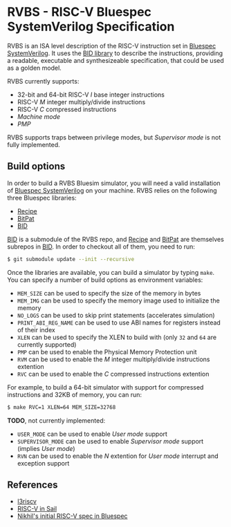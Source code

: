 # RVBS - RISC-V Bluespec SystemVerilog Specification

RVBS is an ISA level description of the RISC-V instruction set in [Bluespec SystemVerilog](http://wiki.bluespec.com/bluespec-systemverilog-and-compiler). It uses the [BID library](https://github.com/CTSRD-CHERI/BID) to describe the instructions, providing a readable, executable and synthesizeable specification, that could be used as a golden model.

RVBS currently supports:

- 32-bit and 64-bit RISC-V *I* base integer instructions
- RISC-V *M* integer multiply/divide instructions
- RISC-V *C* compressed instructions
- *Machine mode*
- *PMP*

RVBS supports traps between privilege modes, but *Supervisor mode* is not fully implemented.

## Build options

In order to build a RVBS Bluesim simulator, you will need a valid installation of [Bluespec SystemVerilog](http://wiki.bluespec.com/bluespec-systemverilog-and-compiler) on your machine. RVBS relies on the following three Bluespec libraries:

- [Recipe](https://github.com/CTSRD-CHERI/Recipe)
- [BitPat](https://github.com/CTSRD-CHERI/BitPat)
- [BID](https://github.com/CTSRD-CHERI/BID)

[BID](https://github.com/CTSRD-CHERI/BID) is a submodule of the RVBS repo, and [Recipe](https://github.com/CTSRD-CHERI/Recipe) and [BitPat](https://github.com/CTSRD-CHERI/BitPat) are themselves subrepos in [BID](https://github.com/CTSRD-CHERI/BID). In order to checkout all of them, you need to run:
```sh
$ git submodule update --init --recursive
```

Once the libraries are available, you can build a simulator by typing `make`. You can specify a number of build options as environment variables:

- `MEM_SIZE` can be used to specify the size of the memory in bytes
- `MEM_IMG` can be used to specify the memory image used to initialize the memory
- `NO_LOGS` can be used to skip print statements (accelerates simulation)
- `PRINT_ABI_REG_NAME` can be used to use ABI names for registers instead of their index
- `XLEN` can be used to specify the XLEN to build with (only `32` and `64` are currently supported)
- `PMP` can be used to enable the Physical Memory Protection unit
- `RVM` can be used to enable the *M* integer multiply/divide instructions extention
- `RVC` can be used to enable the *C* compressed instructions extention

For example, to build a 64-bit simulator with support for compressed instructions and 32KB of memory, you can run:
```sh
$ make RVC=1 XLEN=64 MEM_SIZE=32768
```

**TODO**, not currently implemented:

- `USER_MODE` can be used to enable *User mode* support
- `SUPERVISOR_MODE` can be used to enable *Supervisor mode* support (implies *User mode*)
- `RVN` can be used to enable the *N* extention for *User mode* interrupt and exception support

## References

- [l3riscv](https://github.com/SRI-CSL/l3riscv)
- [RISC-V in Sail](https://github.com/rems-project/sail/tree/sail2/riscv)
- [Nikhil's initial RISC-V spec in Bluespec](https://github.com/rsnikhil/RISCV_ISA_Formal_Spec_in_BSV)
